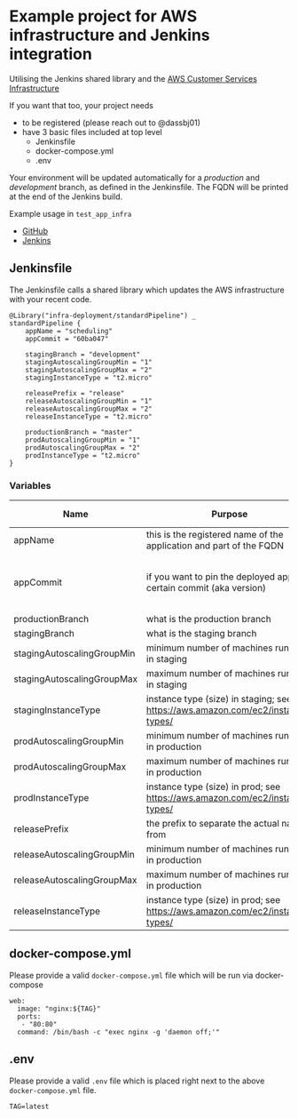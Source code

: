 # Example project for AWS infrastructure and Jenkins integration

Utilising the Jenkins shared library and the [AWS Customer Services Infrastructure](https://github.com/medneo/infrastructure_customerservices)

If you want that too, your project needs

* to be registered (please reach out to @dassbj01)
* have 3 basic files included at top level
  * Jenkinsfile
  * docker-compose.yml
  * .env

Your environment will be updated automatically for a *production* and *development* branch, as defined in the Jenkinsfile. The FQDN will be printed at the end of the Jenkins build.

Example usage in `test_app_infra`
- [GitHub](https://github.com/medneo/test_app_infra)
- [Jenkins](https://jenkins.medneo.com/job/medneo-org-folder/job/test_app_infra/)

## Jenkinsfile
The Jenkinsfile calls a shared library which updates the AWS infrastructure with your recent code.
```
@Library("infra-deployment/standardPipeline") _
standardPipeline {
    appName = "scheduling"
    appCommit = "60ba047"

    stagingBranch = "development"
    stagingAutoscalingGroupMin = "1"
    stagingAutoscalingGroupMax = "2"
    stagingInstanceType = "t2.micro"

    releasePrefix = "release"
    releaseAutoscalingGroupMin = "1"
    releaseAutoscalingGroupMax = "2"
    releaseInstanceType = "t2.micro"

    productionBranch = "master"
    prodAutoscalingGroupMin = "1"
    prodAutoscalingGroupMax = "2"
    prodInstanceType = "t2.micro"
}

```

### Variables
Name                        | Purpose | example value
----                        | ------- | -------------
appName                     | this is the registered name of the application and part of the FQDN | scheduling
appCommit                   | if you want to pin the deployed app to a certain commit (aka version) | either 'latest' or a GitCommit ID (short or long)
productionBranch            | what is the production branch | master
stagingBranch               | what is the staging branch | development
stagingAutoscalingGroupMin  | minimum number of machines running in staging | 1
stagingAutoscalingGroupMax  | maximum number of machines running in staging | 2
stagingInstanceType         | instance type (size) in staging; see https://aws.amazon.com/ec2/instance-types/ | t2.micro
prodAutoscalingGroupMin     | minimum number of machines running in production | 1
prodAutoscalingGroupMax     | maximum number of machines running in production | 2
prodInstanceType            | instance type (size) in prod; see https://aws.amazon.com/ec2/instance-types/ | t2.micro
releasePrefix               | the prefix to separate the actual name from | release
releaseAutoscalingGroupMin  | minimum number of machines running in production | 1
releaseAutoscalingGroupMax  | maximum number of machines running in production | 2
releaseInstanceType         | instance type (size) in prod; see https://aws.amazon.com/ec2/instance-types/ | t2.micro

## docker-compose.yml
Please provide a valid `docker-compose.yml` file which will be run via docker-compose

```
web:
  image: "nginx:${TAG}"
  ports:
   - "80:80"
  command: /bin/bash -c "exec nginx -g 'daemon off;'"
```

## .env
Please provide a valid `.env` file which is placed right next to the above `docker-compose.yml` file.
```
TAG=latest
```
